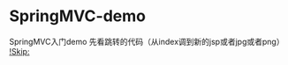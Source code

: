 # SpringMVC-demo
SpringMVC入门demo
先看跳转的代码（从index调到新的jsp或者jpg或者png）
[!Skip:](https://github.com/Eaaon/SpringMVC-demo/tree/master/Skip)
